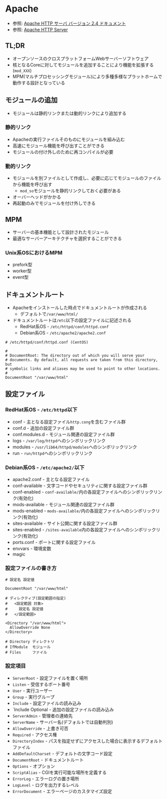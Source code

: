 # Apache
- 参照: [Apache HTTP サーバ バージョン 2.4 ドキュメント](https://httpd.apache.org/docs/2.4/ja/)
- 参照: [Apache HTTP Server](https://ja.wikipedia.org/wiki/Apache_HTTP_Server)

## TL;DR
- オープンソースのクロスプラットフォームWebサーバーソフトウェア
- 核となるCoreに対してモジュールを追加することにより機能を拡張する(`mod_XXX`)
- MPM(マルチプロセッシングモジュール)により多種多様なプラットホームで動作する設計となっている

## モジュールの追加
- モジュールは静的リンクまたは動的リンクにより追加する

### 静的リンク
- Apacheの実行ファイルそのものにモジュールを組み込む
- 高速にモジュール機能を呼び出すことができる
- モジュールの付け外しのために再コンパイルが必要

### 動的リンク
- モジュールを別ファイルとして作成し、必要に応じてモジュールのファイルから機能を呼び出す
  - `mod_so`モジュールを静的リンクしておく必要がある
- オーバーヘッドがかかる
- 再起動のみでモジュールを付け外しできる

## MPM
- サーバーの基本機能として設計されたモジュール
- 最適なサーバーアーキテクチャを選択することができる

### Unix系OSにおけるMPM
- prefork型
- worker型
- event型

## ドキュメントルート
- Apacheをインストールした時点でドキュメントルートが作成される
  - デフォルトで`/var/www/html/`
- ドキュメントルートは`/etc`以下の設定ファイルに記述される
  - RedHat系OS - `/etc/httpd/conf/httpd.conf`
  - Debian系OS - `/etc/apache2/apache2.conf`
```
# /etc/httpd/conf/httpd.conf (CentOS)

#
# DocumentRoot: The directory out of which you will serve your
# documents. By default, all requests are taken from this directory, but
# symbolic links and aliases may be used to point to other locations.
#
DocumentRoot "/var/www/html"
```

## 設定ファイル
### RedHat系OS - `/etc/httpd`以下
- conf           - 主となる設定ファイル`http.cong`を含むファイル群
- conf.d         - 追加の設定ファイル群
- conf.modules.d - モジュール関連の設定ファイル群
- logs           - `/var/log/httpd`へのシンボリックリンク
- modules        - `/usr/lib64/httpd/modules`へのシンボリックリンク
- run            - `run/httpd`へのシンボリックリンク

### Debian系OS - `/etc/apache2/`以下
- apache2.conf    - 主となる設定ファイル
- conf-available  - 文字コードやセキュリティに関する設定ファイル群
- conf-enabled    - `conf-available/`内の各設定ファイルへのシンボリックリンク(有効化)
- mods-available  - モジュール関連の設定ファイル群
- mods-enabled    - `mods-available/`内の各設定ファイルへのシンボリックリンク(有効化)
- sites-available - サイト公開に関する設定ファイル群
- sites-enabled   - `/sites-available`内の各設定ファイルへのシンボリックリンク(有効化)
- ports.conf      - ポートに関する設定ファイル
- envvars         - 環境変数
- magic

### 設定ファイルの書き方
```
# 設定名 設定値

DocumentRoot "/var/www/html"
```

```
# ディレクティブ(設定範囲の指定)
#   <設定範囲 対象>
#     設定名 設定値
#   </設定範囲>

<Directory "/var/www/html">
  AllowOverride None
</Directory>

# Directory ディレクトリ
# IfModule  モジュール
# Files     ファイル
```

### 設定項目
- `ServerRoot`        - 設定ファイルを置く場所
- `Listen`            - 受信するポート番号
- `User`              - 実行ユーザー
- `Group`             - 実行グループ
- `Include`           - 設定ファイルの読み込み
- `Include Optional   - 追加の設定ファイルの読み込み
- `ServerAdmin`       - 管理者の連絡先
- `ServerName`        - サーバー名(デフォルトでは自動判別)
- `AllowOverride`     - 上書き可否
- `Required`          - アクセス権
- `DirectoryIndex`    - パスを指定せずにアクセスした場合に表示するデフォルトファイル
- `AddDefaultCharset` - デフォルトの文字コード設定
- `DocumentRoot`      - ドキュメントルート
- `Options`           - オプション
- `ScriptAlias`       - CGIを実行可能な場所を定義する
- `ErrorLog`          - エラーログの置き場所
- `LogLevel`          - ログを出力するレベル
- `ErrorDocument`     - エラーページのカスタマイズ設定
